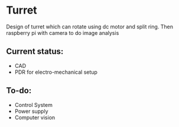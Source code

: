 
# Turret
Design of turret which can rotate using dc motor and split ring. Then raspberry pi with camera to do image analysis

## Current status:
- CAD
- PDR for electro-mechanical setup

## To-do:
- Control System
- Power supply
- Computer vision


